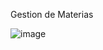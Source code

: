Gestion de Materias

![image](https://github.com/user-attachments/assets/6e6bdffe-aa1d-459d-b393-00c38e4ce40e)
